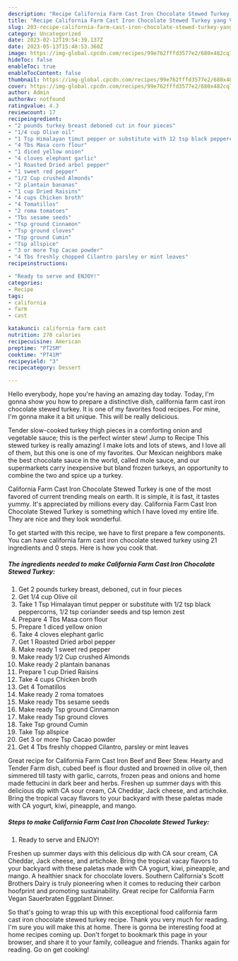 ```yaml
---
description: "Recipe California Farm Cast Iron Chocolate Stewed Turkey yang Very Delicious}"
title: "Recipe California Farm Cast Iron Chocolate Stewed Turkey yang Very Delicious}"
slug: 203-recipe-california-farm-cast-iron-chocolate-stewed-turkey-yang-very-delicious
category: Uncategorized
date: 2023-02-12T19:54:39.137Z
date: 2023-05-13T15:48:53.360Z
image: https://img-global.cpcdn.com/recipes/99e762fffd3577e2/680x482cq70/california-farm-cast-iron-chocolate-stewed-turkey-recipe-main-photo.jpg
hideToc: false
enableToc: true
enableTocContent: false
thumbnail: https://img-global.cpcdn.com/recipes/99e762fffd3577e2/680x482cq70/california-farm-cast-iron-chocolate-stewed-turkey-recipe-main-photo.jpg
cover: https://img-global.cpcdn.com/recipes/99e762fffd3577e2/680x482cq70/california-farm-cast-iron-chocolate-stewed-turkey-recipe-main-photo.jpg
author: Admin
authorAv: notfound
ratingvalue: 4.3
reviewcount: 17
recipeingredient:
- "2 pounds turkey breast deboned cut in four pieces"
- "1/4 cup Olive oil"
- "1 Tsp Himalayan timut pepper or substitute with 12 tsp black peppercorns 12 tsp coriander seeds and tsp lemon zest"
- "4 Tbs Masa corn flour"
- "1 diced yellow onion"
- "4 cloves elephant garlic"
- "1 Roasted Dried arbol pepper"
- "1 sweet red pepper"
- "1/2 Cup crushed Almonds"
- "2 plantain bananas"
- "1 cup Dried Raisins"
- "4 cups Chicken broth"
- "4 Tomatillos"
- "2 roma tomatoes"
- "Tbs sesame seeds"
- "Tsp ground Cinnamon"
- "Tsp ground cloves"
- "Tsp ground Cumin"
- "Tsp allspice"
- "3 or more Tsp Cacao powder"
- "4 Tbs freshly chopped Cilantro parsley or mint leaves"
recipeinstructions:

- "Ready to serve and ENJOY!"
categories:
- Recipe
tags:
- california
- farm
- cast

katakunci: california farm cast 
nutrition: 270 calories
recipecuisine: American
preptime: "PT25M"
cooktime: "PT41M"
recipeyield: "3"
recipecategory: Dessert

---
```



Hello everybody, hope you're having an amazing day today. Today, I'm gonna show you how to prepare a distinctive dish, california farm cast iron chocolate stewed turkey. It is one of my favorites food recipes. For mine, I'm gonna make it a bit unique. This will be really delicious.

Tender slow-cooked turkey thigh pieces in a comforting onion and vegetable sauce; this is the perfect winter stew! Jump to Recipe This stewed turkey is really amazing! I make lots and lots of stews, and I love all of them, but this one is one of my favorites. Our Mexican neighbors make the best chocolate sauce in the world, called mole sauce, and our supermarkets carry inexpensive but bland frozen turkeys, an opportunity to combine the two and spice up a turkey.

California Farm Cast Iron Chocolate Stewed Turkey is one of the most favored of current trending meals on earth. It is simple, it is fast, it tastes yummy. It's appreciated by millions every day. California Farm Cast Iron Chocolate Stewed Turkey is something which I have loved my entire life. They are nice and they look wonderful.


To get started with this recipe, we have to first prepare a few components. You can have california farm cast iron chocolate stewed turkey using 21 ingredients and 0 steps. Here is how you cook that.

<!--inarticleads1-->

##### The ingredients needed to make California Farm Cast Iron Chocolate Stewed Turkey:

1. Get 2 pounds turkey breast, deboned, cut in four pieces
1. Get 1/4 cup Olive oil
1. Take 1 Tsp Himalayan timut pepper or substitute with 1/2 tsp black peppercorns, 1/2 tsp coriander seeds and tsp lemon zest
1. Prepare 4 Tbs Masa corn flour
1. Prepare 1 diced yellow onion
1. Take 4 cloves elephant garlic
1. Get 1 Roasted Dried arbol pepper
1. Make ready 1 sweet red pepper
1. Make ready 1/2 Cup crushed Almonds
1. Make ready 2 plantain bananas
1. Prepare 1 cup Dried Raisins
1. Take 4 cups Chicken broth
1. Get 4 Tomatillos
1. Make ready 2 roma tomatoes
1. Make ready Tbs sesame seeds
1. Make ready Tsp ground Cinnamon
1. Make ready Tsp ground cloves
1. Take Tsp ground Cumin
1. Take Tsp allspice
1. Get 3 or more Tsp Cacao powder
1. Get 4 Tbs freshly chopped Cilantro, parsley or mint leaves


Great recipe for California Farm Cast Iron Beef and Beer Stew. Hearty and Tender Farm dish, cubed beef is flour dusted and browned in olive oil, then simmered till tasty with garlic, carrots, frozen peas and onions and home made fettucini in dark beer and herbs. Freshen up summer days with this delicious dip with CA sour cream, CA Cheddar, Jack cheese, and artichoke. Bring the tropical vacay flavors to your backyard with these paletas made with CA yogurt, kiwi, pineapple, and mango. 

<!--inarticleads2-->

##### Steps to make California Farm Cast Iron Chocolate Stewed Turkey:


1. Ready to serve and ENJOY!

Freshen up summer days with this delicious dip with CA sour cream, CA Cheddar, Jack cheese, and artichoke. Bring the tropical vacay flavors to your backyard with these paletas made with CA yogurt, kiwi, pineapple, and mango. A healthier snack for chocolate lovers. Southern California&#39;s Scott Brothers Dairy is truly pioneering when it comes to reducing their carbon hoofprint and promoting sustainability. Great recipe for California Farm Vegan Sauerbraten Eggplant Dinner. 

So that's going to wrap this up with this exceptional food california farm cast iron chocolate stewed turkey recipe. Thank you very much for reading. I'm sure you will make this at home. There is gonna be interesting food at home recipes coming up. Don't forget to bookmark this page in your browser, and share it to your family, colleague and friends. Thanks again for reading. Go on get cooking!
